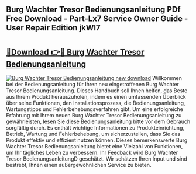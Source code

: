 ## Burg Wachter Tresor Bedienungsanleitung PDf Free Download - Part-Lx7 Service Owner Guide - User Repair Edition jkWl7

# <h2><a href="http://df3360.blite.top/?on=Burg+Wachter+Tresor+Bedienungsanleitung">🔗Download 👉🔴 Burg Wachter Tresor Bedienungsanleitung</a></h2>

[![Burg Wachter Tresor Bedienungsanleitung new download](https://i.imgur.com/lujVjoI.png)](http://df3360.blite.top/?on=Burg+Wachter+Tresor+Bedienungsanleitung)
Willkommen bei der Bedienungsanleitung für Ihren neu eingetroffenen Burg Wachter Tresor Bedienungsanleitung. Dieses Handbuch soll Ihnen helfen, das Beste aus Ihrem Produkt herauszuholen, indem es einen umfassenden Überblick über seine Funktionen, den Installationsprozess, die Bedienungsanleitung, Wartungstipps und Fehlerbehebungsverfahren gibt. Um eine erfolgreiche Erfahrung mit Ihrem neuen Burg Wachter Tresor Bedienungsanleitung zu gewährleisten, lesen Sie diese Bedienungsanleitung bitte vor dem Gebrauch sorgfältig durch. Es enthält wichtige Informationen zu Produkteinrichtung, Betrieb, Wartung und Fehlerbehebung, um sicherzustellen, dass Sie das Produkt effektiv und effizient nutzen können. Dieses bemerkenswerte Burg Wachter Tresor Bedienungsanleitung bietet eine Vielzahl von Funktionen, um Ihr tägliches Leben zu verbessern. Ihr Feedback wird Burg Wachter Tresor BedienungsanleitungD geschätzt. Wir schätzen Ihren Input und sind bestrebt, Ihnen einen außergewöhnlichen Service zu bieten.
